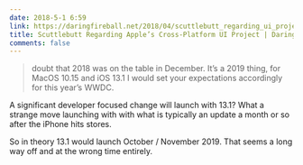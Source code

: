 ```yaml
---
date: 2018-5-1 6:59
link: https://daringfireball.net/2018/04/scuttlebutt_regarding_ui_project
title: Scuttlebutt Regarding Apple’s Cross-Platform UI Project | Daring Fireball
comments: false
---
```

> doubt that 2018 was on the table in December. It’s a 2019 thing, for MacOS 10.15 and iOS 13.1 I would set your expectations accordingly for this year’s WWDC.

A significant developer focused change will launch with 13.1? What a strange move launching with with what is typically an update a month or so after the iPhone hits stores. 

So in theory 13.1 would launch October / November 2019. That seems a long way off and at the wrong time entirely.